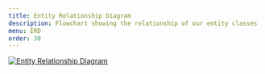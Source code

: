 ```yaml
---
title: Entity Relationship Diagram
description: Flowchart showing the relationship of our entity classes 
menu: ERD
order: 30
---
```


[![Entity Relationship Diagram](../img/erd.svg)](../img/erd.pdf)